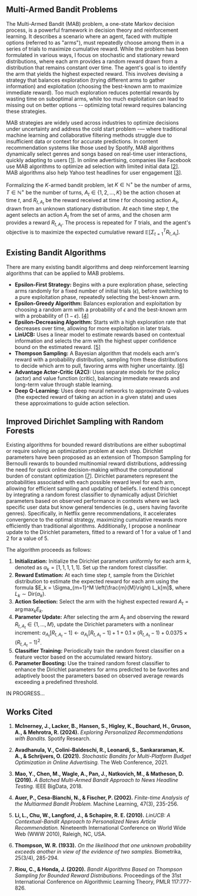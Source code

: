 ## Multi-Armed Bandit Problems

The Multi-Armed Bandit (MAB) problem, a one-state Markov decision process, is a powerful framework in decision theory and reinforcement learning. It describes a scenario where an agent, faced with multiple options (referred to as "arms"), must repeatedly choose among them in a series of trials to maximize cumulative reward. While the problem has been formulated in various ways, I focus on stochastic and stationary reward distributions, where each arm provides a random reward drawn from a distribution that remains constant over time. The agent's goal is to identify the arm that yields the highest expected reward. This involves devising a strategy that balances exploration (trying different arms to gather information) and exploitation (choosing the best-known arm to maximize immediate reward). Too much exploration reduces potential rewards by wasting time on suboptimal arms, while too much exploitation can lead to missing out on better options -- optimizing total reward requires balancing these strategies.

MAB strategies are widely used across industries to optimize decisions under uncertainty and address the cold start problem -— where traditional machine learning and collaborative filtering methods struggle due to insufficient data or context for accurate predictions. In content recommendation systems like those used by Spotify, MAB algorithms dynamically select genres and songs based on real-time user interactions, quickly adapting to users [[1](https://research.atspotify.com/publications/explore-exploit-explain-personalizing-explainable-recommendations-with-bandits/)]. In online advertising, companies like Facebook use MAB algorithms to optimize ad selection with limited initial data [[2](https://dl.acm.org/doi/abs/10.1145/3442381.3450074)]. MAB algorithms also help Yahoo test headlines for user engagement [[3](https://arxiv.org/abs/1908.06256)].

Formalizing the $K$-armed bandit problem, let $K \in \mathbb{N}^+$ be the number of arms, $T \in \mathbb{N}^+$ be the number of turns, $A_t \in \{1,2,...,K\}$ be the action chosen at time $t$, and $R_{t,A_t}$ be the reward received at time $t$ for choosing action $A_t$, drawn from an unknown stationary distribution. At each time step $t$, the agent selects an action $A_t$ from the set of arms, and the chosen arm provides a reward $R_{t, A_t}$. The process is repeated for $T$ trials, and the agent's objective is to maximize the expected cumulative reward $\mathbb{E}\left[\Sigma_{t=1}^T R_{t, A_t} \right]$.

## Existing Bandit Algorithms

There are many existing bandit algorithms and deep reinforcement learning algorithms that can be applied to MAB problems. 
- **Epsilon-First Strategy:** Begins with a pure exploration phase, selecting arms randomly for a fixed number of initial trials ($\epsilon$), before switching to a pure exploitation phase, repeatedly selecting the best-known arm.
- **Epsilon-Greedy Algorithm:** Balances exploration and exploitation by choosing a random arm with a probability of $\epsilon$ and the best-known arm with a probability of $(1−\epsilon)$. [[4]](https://link.springer.com/article/10.1023/A:1013689704352)
- **Epsilon-Decreasing Algorithm:** Starts with a high exploration rate that decreases over time, allowing for more exploitation in later trials.
- **LinUCB:** Uses a linear model to estimate rewards based on contextual information and selects the arm with the highest upper confidence bound on the estimated reward. [[5]](https://dl.acm.org/doi/10.1145/1772690.1772758)
- **Thompson Sampling:** A Bayesian algorithm that models each arm's reward with a probability distribution, sampling from these distributions to decide which arm to pull, favoring arms with higher uncertainty. [[6]](https://www.jstor.org/stable/2332286)
- **Advantage Actor-Critic (A2C):** Uses separate models for the policy (actor) and value function (critic), balancing immediate rewards and long-term value through stable learning.
- **Deep Q-Learning:** Uses deep neural networks to approximate Q-values (the expected reward of taking an action in a given state) and uses these approximations to guide action selection.


## Improved Dirichlet Sampling with Random Forests

Existing algorithms for bounded reward distributions are either suboptimal or require solving an optimization problem at each step. Dirichlet parameters have been proposed as an extension of Thompson Sampling for Bernoulli rewards to bounded multinomial reward distributions, addressing the need for quick online decision-making without the computational burden of constant optimization [[7](https://proceedings.mlr.press/v117/riou20a.html)]. Dirichlet parameters represent the probabilities associated with each possible reward level for each arm, allowing for efficient sampling and updating of beliefs. I extend this concept by integrating a random forest classifier to dynamically adjust Dirichlet parameters based on observed performance in contexts where we lack specific user data but know general tendencies (e.g., users having favorite genres). Specifically, in Netflix genre recommendations, it accelerates convergence to the optimal strategy, maximizing cumulative rewards more efficiently than traditional algorithms. Additionally, I propose a nonlinear update to the Dirichlet parameters, fitted to a reward of 1 for a value of 1 and 2 for a value of 5.

The algorithm proceeds as follows: 
1. **Initialization:** Initialize the Dirichlet parameters uniformly for each arm $k$, denoted as $\alpha_k = [1, 1, 1, 1, 1]$. Set up the random forest classifier.
2. **Reward Estimation:** At each time step $t$, sample from the Dirichlet distribution to estimate the expected reward for each arm using the formula $E_k = \Sigma_{m=1}^M \left(\frac{m}{M}\right) L_k[m]$, where $L_k \sim \text{Dir}(\alpha_k)$.
3. **Action Selection:** Select the arm with the highest expected reward $A_t = \arg \max_k E_k$.
4. **Parameter Update:** After selecting the arm $A_t$ and observing the reward $R_{t,A_t} \in \{1, ..., M\}$, update the Dirichlet parameters with a nonlinear increment: $\alpha_{A_t}[R_{t,A_t} - 1] \leftarrow \alpha_{A_t}[R_{t,A_t} - 1] + 1 + 0.1 \times (R_{t,A_t} - 1) + 0.0375 \times (R_{t,A_t} - 1)^2$.
5. **Classifier Training:** Periodically train the random forest classifier on a feature vector based on the accumulated reward history.
6. **Parameter Boosting:** Use the trained random forest classifier to enhance the Dirichlet parameters for arms predicted to be favorites and adaptively boost the parameters based on observed average rewards exceeding a predefined threshold.


IN PROGRESS...

## Works Cited

1. **McInerney, J., Lacker, B., Hansen, S., Higley, K., Bouchard, H., Gruson, A., & Mehrotra, R. (2024).** *Exploring Personalized Recommendations with Bandits.* Spotify Research.

2. **Avadhanula, V., Colini-Baldeschi, R., Leonardi, S., Sankararaman, K. A., & Schrijvers, O. (2021).** *Stochastic Bandits for Multi-Platform Budget Optimization in Online Advertising.* The Web Conference, 2021.

3. **Mao, Y., Chen, M., Wagle, A., Pan, J., Natkovich, M., & Matheson, D. (2019).** *A Batched Multi-Armed Bandit Approach to News Headline Testing.* IEEE BigData, 2018.

4. **Auer, P., Cesa-Bianchi, N., & Fischer, P. (2002).** *Finite-time Analysis of the Multiarmed Bandit Problem.* Machine Learning, 47(3), 235-256.

5. **Li, L., Chu, W., Langford, J., & Schapire, R. E. (2010).** *LinUCB: A Contextual-Bandit Approach to Personalized News Article Recommendation.* Nineteenth International Conference on World Wide Web (WWW 2010), Raleigh, NC, USA.

6. **Thompson, W. R. (1933).** *On the likelihood that one unknown probability exceeds another in view of the evidence of two samples.* Biometrika, 25(3/4), 285-294.

7. **Riou, C., & Honda, J. (2020).** *Bandit Algorithms Based on Thompson Sampling for Bounded Reward Distributions.* Proceedings of the 31st International Conference on Algorithmic Learning Theory, PMLR 117:777-826.








